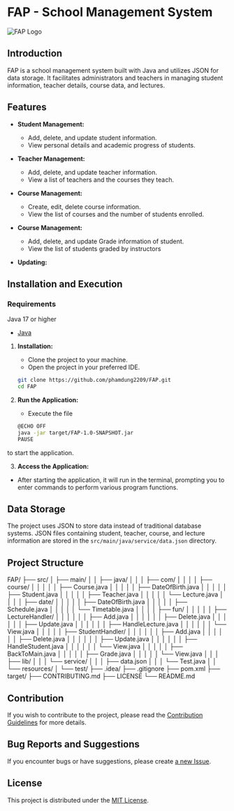 # FAP - School Management System

![FAP Logo](https://fap.fpi.edu.vn/logo-Btec.jpg)

## Introduction

FAP is a school management system built with Java and utilizes JSON for data storage. It facilitates administrators and teachers in managing student information, teacher details, course data, and lectures.

## Features

- **Student Management:**
  - Add, delete, and update student information.
  - View personal details and academic progress of students.

- **Teacher Management:**
  - Add, delete, and update teacher information.
  - View a list of teachers and the courses they teach.

- **Course Management:**
  - Create, edit, delete course information.
  - View the list of courses and the number of students enrolled.

- **Course Management:**
  - Add, delete, and update Grade information of student.
  - View the list of students graded by instructors

- **Updating:**

## Installation and Execution

### Requirements
Java 17 or higher
- [Java](https://www.oracle.com/java/technologies/javase-downloads.html)

1. **Installation:**
   - Clone the project to your machine.
   - Open the project in your preferred IDE.

    ```bash
    git clone https://github.com/phamdung2209/FAP.git
    cd FAP
    ```

2. **Run the Application:**
   - Execute the file 
    ```bash
    @ECHO OFF
    java -jar target/FAP-1.0-SNAPSHOT.jar
    PAUSE
    ```

to start the application.

3. **Access the Application:**
- After starting the application, it will run in the terminal, prompting you to enter commands to perform various program functions.

## Data Storage

The project uses JSON to store data instead of traditional database systems. JSON files containing student, teacher, course, and lecture information are stored in the `src/main/java/service/data.json` directory.

## Project Structure

FAP/
├── src/
│   ├── main/
│   │   ├── java/
│   │   │   ├── com/
│   │   │   │   ├── course/
│   │   │   │   │   ├── Course.java
│   │   │   │   │   ├── DateOfBirth.java
│   │   │   │   │   ├── Student.java
│   │   │   │   │   ├── Teacher.java
│   │   │   │   │   └── Lecture.java
│   │   │   │   ├── date/
│   │   │   │   │   ├── DateOfBirth.java
│   │   │   │   │   ├── Schedule.java
│   │   │   │   │   └── Timetable.java
│   │   │   │   ├── fun/
│   │   │   │   │   ├── LectureHandler/
│   │   │   │   │   │   ├── Add.java
│   │   │   │   │   │   ├── Delete.java
│   │   │   │   │   │   ├── Update.java
│   │   │   │   │   │   ├── HandleLecture.java
│   │   │   │   │   │   └── View.java
│   │   │   │   │   ├── StudentHandler/
│   │   │   │   │   │   ├── Add.java
│   │   │   │   │   │   ├── Delete.java
│   │   │   │   │   │   ├── Update.java
│   │   │   │   │   │   ├── HandleStudent.java
│   │   │   │   │   │   └── View.java
│   │   │   │   │   ├── BackToMain.java
│   │   │   │   │   ├── Grade.java
│   │   │   │   │   └── View.java
│   │   │   ├── lib/
│   │   │   └── service/
│   │   │       ├── data.json
│   │   │       └── Test.java
│   │   └── resources/
│   └── test/
├── .idea/
├── .gitignore
├── pom.xml
├── target/
├── CONTRIBUTING.md
├── LICENSE
└── README.md

## Contribution

If you wish to contribute to the project, please read the [Contribution Guidelines](CONTRIBUTING.md) for more details.

## Bug Reports and Suggestions

If you encounter bugs or have suggestions, please create [a new Issue](https://github.com/phamdung2209/FAP/issues).

## License

This project is distributed under the [MIT License](LICENSE).
